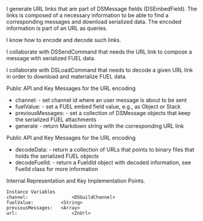 I generate URL links that are part of DSMessage fields (DSEmbedField).
The links is composed of a necessary information to be able to find a corresponding messages and download serialized data.  The encoded information is part of an URL as queries.

I know how to encode and decode such links. 

I collaborate with DSSendCommand that needs the URL link to compose a message with serialized FUEL data.

I collaborate with DSLoadCommand that needs to decode a given URL link in order to download and materialize FUEL data.

Public API and Key Messages for the URL encoding

- channel:			- set channel id where an user message is about to be sent
- fuelValue:			- set a FUEL embed field value, e.g., as Object or Stack
- previousMessages:	- set a collection of DSMessage objects that keep the serialized FUEL attachments 
- generate			- return Markdown string with the corresponding URL link

Public API and Key Messages for the URL encoding

- decodeData:	- return a collection of URLs that points to binary files that holds the serialized FUEL objects
- decodeFuelId:	- return a FueldId object with decoded information, see FuelId class for more information
 
Internal Representation and Key Implementation Points.

    Instance Variables
	channel:				<DSGuildChannel>
	fuelValue:			<String>
	previousMessages:	<Array>
	url:					<ZnUrl>
